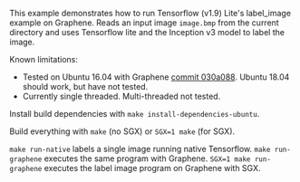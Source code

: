 This example demonstrates how to run Tensorflow (v1.9) Lite's label_image example on Graphene. Reads an input image `image.bmp` from the current directory and uses Tensorflow lite and the Inception v3 model to label the image.

Known limitations:

- Tested on Ubuntu 16.04 with Graphene [commit 030a088](https://github.com/oscarlab/graphene/tree/030a0888926f315710da94ee6f855c466059cf6c). Ubuntu 18.04 should work, but have not tested.
- Currently single threaded. Multi-threaded not tested.

Install build dependencies with `make install-dependencies-ubuntu`.

Build everything with `make` (no SGX) or `SGX=1 make` (for SGX).

`make run-native` labels a single image running native Tensorflow. `make run-graphene` executes the same program with Graphene. `SGX=1 make run-graphene` executes the label image program on Graphene with SGX.
